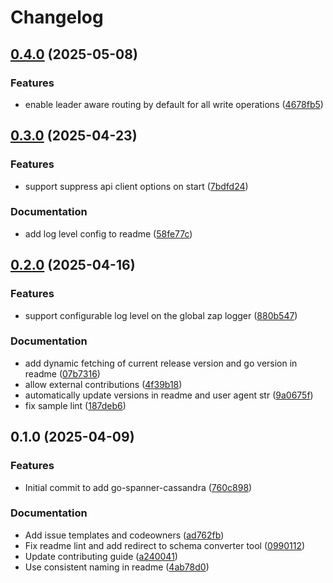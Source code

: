 # Changelog

## [0.4.0](https://github.com/googleapis/go-spanner-cassandra/compare/v0.3.0...v0.4.0) (2025-05-08)


### Features

* enable leader aware routing by default for all write operations ([4678fb5](https://github.com/googleapis/go-spanner-cassandra/commit/4678fb56ed784a3346f106d30a4947a81c2da912))

## [0.3.0](https://github.com/googleapis/go-spanner-cassandra/compare/v0.2.0...v0.3.0) (2025-04-23)


### Features

* support suppress api client options on start ([7bdfd24](https://github.com/googleapis/go-spanner-cassandra/commit/7bdfd2402806320e9f43d1dc8818c527f00d2d36))


### Documentation

* add log level config to readme ([58fe77c](https://github.com/googleapis/go-spanner-cassandra/commit/58fe77c89ce512454c0e3134a04ca648c8e7e33b))

## [0.2.0](https://github.com/googleapis/go-spanner-cassandra/compare/v0.1.0...v0.2.0) (2025-04-16)


### Features

* support configurable log level on the global zap logger ([880b547](https://github.com/googleapis/go-spanner-cassandra/commit/880b5475b82493db388b6cefd5ab5d198d44e65f))


### Documentation

* add dynamic fetching of current release version and go version in readme ([07b7316](https://github.com/googleapis/go-spanner-cassandra/commit/07b7316c505402ef724ace47385ab7313c4737c0))
* allow external contributions ([4f39b18](https://github.com/googleapis/go-spanner-cassandra/commit/4f39b1868cef25aa5bc48f220f524210cafa9559))
* automatically update versions in readme and user agent str ([9a0675f](https://github.com/googleapis/go-spanner-cassandra/commit/9a0675f0e8e127c8ab0ea1c9daa79a40cd69613d))
* fix sample lint ([187deb6](https://github.com/googleapis/go-spanner-cassandra/commit/187deb6a2e9be77928df5b94489999300c26b4f7))

## 0.1.0 (2025-04-09)


### Features

* Initial commit to add go-spanner-cassandra ([760c898](https://github.com/googleapis/go-spanner-cassandra/commit/760c89882f33d7b2395c06c1f53ac6620de133f6))


### Documentation

* Add issue templates and codeowners ([ad762fb](https://github.com/googleapis/go-spanner-cassandra/commit/ad762fbe13e05848cc9358759a3b3ec39764d930))
* Fix readme lint and add redirect to schema converter tool ([0990112](https://github.com/googleapis/go-spanner-cassandra/commit/09901122bdfdba9e522fa4a844d6a5cba131760e))
* Update contributing guide ([a240041](https://github.com/googleapis/go-spanner-cassandra/commit/a2400411d5e2c7519b08e21e4d8101b458bbaccd))
* Use consistent naming in readme ([4ab78d0](https://github.com/googleapis/go-spanner-cassandra/commit/4ab78d0c1db65505837624ada6bc90ea9c1a9b74))

